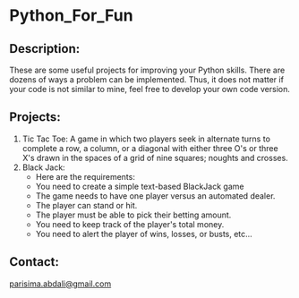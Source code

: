 # Python_For_Fun
## Description:
These are some useful projects for improving your Python skills. There are dozens of ways a problem can be implemented. Thus, it does not matter if your code is not similar to mine, feel free to develop your own code version.  

## Projects:
1. Tic Tac Toe: 
A game in which two players seek in alternate turns to complete a row, a column, or a diagonal with either three O's or three X's drawn in the spaces of a grid of nine squares; noughts and crosses.
2. Black Jack: 
   * Here are the requirements:
   * You need to create a simple text-based BlackJack game
   * The game needs to have one player versus an automated dealer.
   * The player can stand or hit.
   * The player must be able to pick their betting amount.
   * You need to keep track of the player's total money.
   * You need to alert the player of wins, losses, or busts, etc...

## Contact:
parisima.abdali@gmail.com
